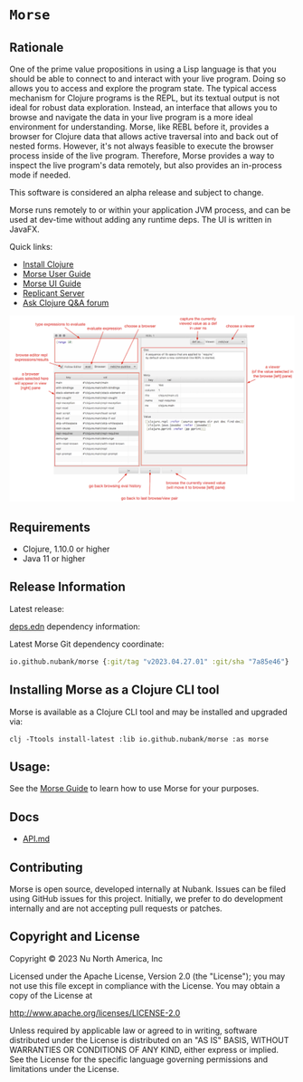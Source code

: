 # `Morse`

## Rationale

One of the prime value propositions in using a Lisp language is that you should be able to connect to and interact with your live program. Doing so allows you to access and explore the program state. The typical access mechanism for Clojure programs is the REPL, but its textual output is not ideal for robust data exploration. Instead, an interface that allows you to browse and navigate the data in your live program is a more ideal environment for understanding. Morse, like REBL before it, provides a browser for Clojure data that allows active traversal into and back out of nested forms. However, it's not always feasible to execute the browser process inside of the live program. Therefore, Morse provides a way to inspect the live program's data remotely, but also provides an in-process mode if needed.

This software is considered an alpha release and subject to change.

Morse runs remotely to or within your application JVM process, and can be used at dev-time without adding any runtime deps. The UI is written in JavaFX.

Quick links:

* [Install Clojure](https://clojure.org/guides/install_clojure)
* [Morse User Guide](docs/guide.adoc)
* [Morse UI Guide](docs/ui.adoc)
* [Replicant Server](https://github.com/clojure/data.alpha.replicant-server)
* [Ask Clojure Q&A forum](https://ask.clojure.org/index.php/tools/morse)

![The Morse user interface](screenshot.png "Morse UI")

## Requirements

* Clojure, 1.10.0 or higher
* Java 11 or higher

## Release Information

Latest release:

[deps.edn](https://clojure.org/reference/deps_and_cli) dependency information:

Latest Morse Git dependency coordinate:

```clojure
io.github.nubank/morse {:git/tag "v2023.04.27.01" :git/sha "7a85e46"}
``` 
## Installing Morse as a Clojure CLI tool

Morse is available as a Clojure CLI tool and may be installed and upgraded via:

    clj -Ttools install-latest :lib io.github.nubank/morse :as morse

## Usage:

See the [Morse Guide](docs/guide.adoc) to learn how to use Morse for your purposes.

## Docs

* [API.md](docs/API.md)

## Contributing

Morse is open source, developed internally at Nubank. Issues can be filed using GitHub issues for this project. Initially, we prefer to do development internally and are not accepting pull requests or patches.

## Copyright and License

Copyright © 2023 Nu North America, Inc

Licensed under the Apache License, Version 2.0 (the "License"); you may not use this file except in compliance with the License. You may obtain a copy of the License at

http://www.apache.org/licenses/LICENSE-2.0

Unless required by applicable law or agreed to in writing, software distributed under the License is distributed on an "AS IS" BASIS, WITHOUT WARRANTIES OR CONDITIONS OF ANY KIND, either express or implied. See the License for the specific language governing permissions and limitations under the License.


